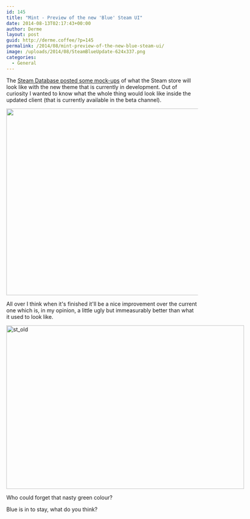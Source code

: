 ```yaml
---
id: 145
title: "Mint - Preview of the new 'Blue' Steam UI"
date: 2014-08-13T02:17:43+00:00
author: Derme
layout: post
guid: http://derme.coffee/?p=145
permalink: /2014/08/mint-preview-of-the-new-blue-steam-ui/
image: /uploads/2014/08/SteamBlueUpdate-624x337.png
categories:
  - General
---
```

The [Steam Database posted some mock-ups](http://steamdb.info/blog/48/) of what the Steam store will look like with the new theme that is currently in development. Out of curiosity I wanted to know what the whole thing would look like inside the updated client (that is currently available in the beta channel).

[<img class="aligncenter wp-image-146 size-large" src="http://derme.coffee/uploads/2014/08/SteamBlueUpdate-1024x554.png" alt="" width="905" height="490" srcset="https://derme.coffee/uploads/2014/08/SteamBlueUpdate-1024x554.png 1024w, https://derme.coffee/uploads/2014/08/SteamBlueUpdate-300x162.png 300w, https://derme.coffee/uploads/2014/08/SteamBlueUpdate-624x337.png 624w" sizes="(max-width: 905px) 100vw, 905px" />](http://derme.coffee/uploads/2014/08/SteamBlueUpdate.png)

All over I think when it's finished it'll be a nice improvement over the current one which is, in my opinion, a little ugly but immeasurably better than what it used to look like.

<div id="attachment_147" style="width: 635px" class="wp-caption aligncenter">
  <a href="http://derme.coffee/uploads/2014/08/st_old.png"><img class="wp-image-147" src="http://derme.coffee/uploads/2014/08/st_old.png" alt="st_old" width="625" height="429" srcset="https://derme.coffee/uploads/2014/08/st_old.png 812w, https://derme.coffee/uploads/2014/08/st_old-300x205.png 300w, https://derme.coffee/uploads/2014/08/st_old-624x428.png 624w" sizes="(max-width: 625px) 100vw, 625px" /></a>
  
  <p class="wp-caption-text">
    Who could forget that nasty green colour?
  </p>
</div>

Blue is in to stay, what do you think?